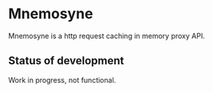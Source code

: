 # Mnemosyne

Mnemosyne is a http request caching in memory proxy API.

## Status of development

Work in progress, not functional.
